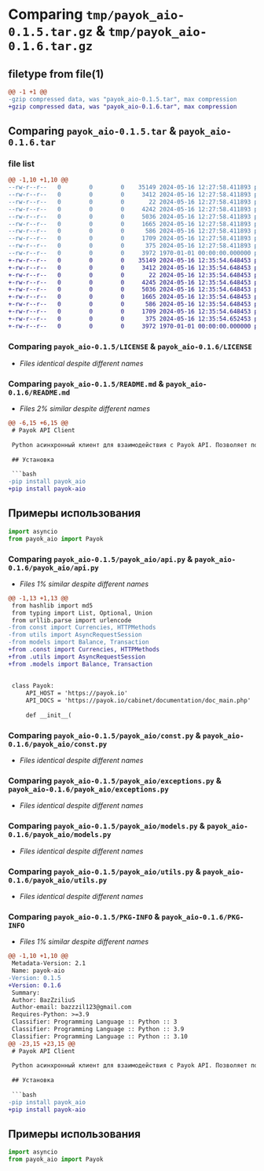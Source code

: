 # Comparing `tmp/payok_aio-0.1.5.tar.gz` & `tmp/payok_aio-0.1.6.tar.gz`

## filetype from file(1)

```diff
@@ -1 +1 @@
-gzip compressed data, was "payok_aio-0.1.5.tar", max compression
+gzip compressed data, was "payok_aio-0.1.6.tar", max compression
```

## Comparing `payok_aio-0.1.5.tar` & `payok_aio-0.1.6.tar`

### file list

```diff
@@ -1,10 +1,10 @@
--rw-r--r--   0        0        0    35149 2024-05-16 12:27:58.411893 payok_aio-0.1.5/LICENSE
--rw-r--r--   0        0        0     3412 2024-05-16 12:27:58.411893 payok_aio-0.1.5/README.md
--rw-r--r--   0        0        0       22 2024-05-16 12:27:58.411893 payok_aio-0.1.5/payok_aio/__init__.py
--rw-r--r--   0        0        0     4242 2024-05-16 12:27:58.411893 payok_aio-0.1.5/payok_aio/api.py
--rw-r--r--   0        0        0     5036 2024-05-16 12:27:58.411893 payok_aio-0.1.5/payok_aio/const.py
--rw-r--r--   0        0        0     1665 2024-05-16 12:27:58.411893 payok_aio-0.1.5/payok_aio/exceptions.py
--rw-r--r--   0        0        0      586 2024-05-16 12:27:58.411893 payok_aio-0.1.5/payok_aio/models.py
--rw-r--r--   0        0        0     1709 2024-05-16 12:27:58.411893 payok_aio-0.1.5/payok_aio/utils.py
--rw-r--r--   0        0        0      375 2024-05-16 12:27:58.411893 payok_aio-0.1.5/pyproject.toml
--rw-r--r--   0        0        0     3972 1970-01-01 00:00:00.000000 payok_aio-0.1.5/PKG-INFO
+-rw-r--r--   0        0        0    35149 2024-05-16 12:35:54.648453 payok_aio-0.1.6/LICENSE
+-rw-r--r--   0        0        0     3412 2024-05-16 12:35:54.648453 payok_aio-0.1.6/README.md
+-rw-r--r--   0        0        0       22 2024-05-16 12:35:54.648453 payok_aio-0.1.6/payok_aio/__init__.py
+-rw-r--r--   0        0        0     4245 2024-05-16 12:35:54.648453 payok_aio-0.1.6/payok_aio/api.py
+-rw-r--r--   0        0        0     5036 2024-05-16 12:35:54.648453 payok_aio-0.1.6/payok_aio/const.py
+-rw-r--r--   0        0        0     1665 2024-05-16 12:35:54.648453 payok_aio-0.1.6/payok_aio/exceptions.py
+-rw-r--r--   0        0        0      586 2024-05-16 12:35:54.648453 payok_aio-0.1.6/payok_aio/models.py
+-rw-r--r--   0        0        0     1709 2024-05-16 12:35:54.648453 payok_aio-0.1.6/payok_aio/utils.py
+-rw-r--r--   0        0        0      375 2024-05-16 12:35:54.652453 payok_aio-0.1.6/pyproject.toml
+-rw-r--r--   0        0        0     3972 1970-01-01 00:00:00.000000 payok_aio-0.1.6/PKG-INFO
```

### Comparing `payok_aio-0.1.5/LICENSE` & `payok_aio-0.1.6/LICENSE`

 * *Files identical despite different names*

### Comparing `payok_aio-0.1.5/README.md` & `payok_aio-0.1.6/README.md`

 * *Files 2% similar despite different names*

```diff
@@ -6,15 +6,15 @@
 # Payok API Client
 
 Python асинхронный клиент для взаимодействия с Payok API. Позволяет получать баланс, транзакции и создавать платежные формы.
 
 ## Установка
 
 ```bash
-pip install payok_aio
+pip install payok-aio
 ```
 
 ## Примеры использования
 
 ```python
 import asyncio
 from payok_aio import Payok
```

### Comparing `payok_aio-0.1.5/payok_aio/api.py` & `payok_aio-0.1.6/payok_aio/api.py`

 * *Files 1% similar despite different names*

```diff
@@ -1,13 +1,13 @@
 from hashlib import md5
 from typing import List, Optional, Union
 from urllib.parse import urlencode
-from const import Currencies, HTTPMethods
-from utils import AsyncRequestSession
-from models import Balance, Transaction
+from .const import Currencies, HTTPMethods
+from .utils import AsyncRequestSession
+from .models import Balance, Transaction
 
 
 class Payok:
     API_HOST = 'https://payok.io'
     API_DOCS = 'https://payok.io/cabinet/documentation/doc_main.php'
 
     def __init__(
```

### Comparing `payok_aio-0.1.5/payok_aio/const.py` & `payok_aio-0.1.6/payok_aio/const.py`

 * *Files identical despite different names*

### Comparing `payok_aio-0.1.5/payok_aio/exceptions.py` & `payok_aio-0.1.6/payok_aio/exceptions.py`

 * *Files identical despite different names*

### Comparing `payok_aio-0.1.5/payok_aio/models.py` & `payok_aio-0.1.6/payok_aio/models.py`

 * *Files identical despite different names*

### Comparing `payok_aio-0.1.5/payok_aio/utils.py` & `payok_aio-0.1.6/payok_aio/utils.py`

 * *Files identical despite different names*

### Comparing `payok_aio-0.1.5/PKG-INFO` & `payok_aio-0.1.6/PKG-INFO`

 * *Files 1% similar despite different names*

```diff
@@ -1,10 +1,10 @@
 Metadata-Version: 2.1
 Name: payok-aio
-Version: 0.1.5
+Version: 0.1.6
 Summary: 
 Author: BazZziliuS
 Author-email: bazzzil123@gmail.com
 Requires-Python: >=3.9
 Classifier: Programming Language :: Python :: 3
 Classifier: Programming Language :: Python :: 3.9
 Classifier: Programming Language :: Python :: 3.10
@@ -23,15 +23,15 @@
 # Payok API Client
 
 Python асинхронный клиент для взаимодействия с Payok API. Позволяет получать баланс, транзакции и создавать платежные формы.
 
 ## Установка
 
 ```bash
-pip install payok_aio
+pip install payok-aio
 ```
 
 ## Примеры использования
 
 ```python
 import asyncio
 from payok_aio import Payok
```

